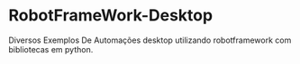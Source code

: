 # RobotFrameWork-Desktop
Diversos Exemplos De Automações desktop utilizando robotframework com bibliotecas em python.
